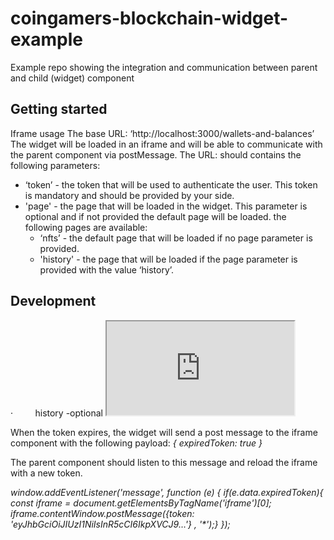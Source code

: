 # coingamers-blockchain-widget-example
Example repo showing the integration and communication between parent and child (widget) component

## Getting started

Iframe usage
The base URL: ‘http://localhost:3000/wallets-and-balances’
The widget will be loaded in an iframe and will be able to communicate with the parent component via postMessage.
The URL: should contains the following parameters:
- ‘token’ - the token that will be used to authenticate the user. This token is mandatory and should be provided by your side.
- 'page' - the page that will be loaded in the widget. This parameter is optional and if not provided the default page will be loaded.
the following pages are available:
  - ‘nfts’ - the default page that will be loaded if no page parameter is provided.
  - 'history' - the page that will be loaded if the page parameter is provided with the value ‘history’.

## Development
·         history -optional
_<iframe src="http://localhost:3000/wallets-and-balances?token=eyJhbGciOiJIUzI1NiIsInR5cCI6IkpXVCJ9&page=nfts"> </iframe>_

When the token expires, the widget will send a post message to the iframe component with the following payload:
_{
  expiredToken: true
}_

The parent component should listen to this message and reload the iframe with a new token.

_window.addEventListener('message', function (e) {
        if(e.data.expiredToken){
            const iframe = document.getElementsByTagName('iframe')[0];
            iframe.contentWindow.postMessage({token: 'eyJhbGciOiJIUzI1NiIsInR5cCI6IkpXVCJ9…'} , '*');}
});_


